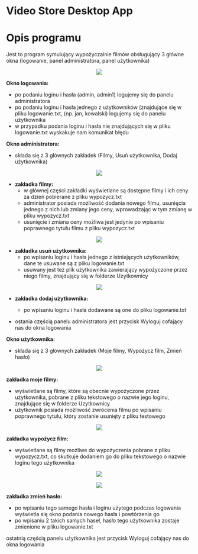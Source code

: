 # Video Store Desktop App

# Opis programu

Jest to program symulujący wypożyczalnie filmów obsługujący 3 główne okna (logowanie, panel administratora, panel użytkownika)

<p align="center">
  <img src="https://user-images.githubusercontent.com/72915573/114391926-65315c00-9b98-11eb-83e4-d473d4238993.png" />
</p>

**Okno logowania:**
- po podaniu loginu i hasła (admin, admin1) logujemy się do panelu administratora
- po podaniu loginu i hasła jednego z użytkowników (znajdujące się w pliku logowanie.txt, (np. jan, kowalski) logujemy się do panelu użytkownika
- w przypadku podania loginu i hasła nie znajdujących się w pliku logowanie.txt wyskakuje nam komunikat błędu


**Okno administratora:**
- składa się z 3 głównych zakładek (Filmy, Usuń użytkownika, Dodaj użytkownika)

<p align="center">
  <img src="https://user-images.githubusercontent.com/72915573/114391927-65315c00-9b98-11eb-8a55-db819121e091.png" />
</p>

- **zakładka filmy:**
  - w głównej części zakładki wyświetlane są dostępne filmy i ich ceny za dzień pobierane z pliku wypozycz.txt
  - administrator posiada możliwość dodania nowego filmu, usunięcia jednego z nich lub zmiany jego ceny, wprowadzając w tym zmianę w pliku wypozycz.txt
  - usunięcie i zmiana ceny możliwa jest jedynie po wpisaniu poprawnego tytułu filmu z pliku wypozycz.txt

<p align="center">
  <img src="https://user-images.githubusercontent.com/72915573/114392789-8fcfe480-9b99-11eb-9f56-e153e3d4de90.png" />
</p>

- **zakładka usuń użytkownika:**
    - po wpisaniu loginu i hasła jednego z istniejących użytkowników, dane te usuwane są z pliku logowanie.txt
    - usuwany jest też plik użytkownika zawierający wypożyczone przez niego filmy, znajdujący się w folderze Uzytkownicy

<p align="center">
  <img src="https://user-images.githubusercontent.com/72915573/114391932-65c9f280-9b98-11eb-876f-a9d1ffa5dd4b.png" />
</p>

- **zakładka dodaj użytkownika:**
    - po wpisaniu loginu i hasła dodawane są one do pliku logowanie.txt

- ostania częścią panelu administratora jest przycisk Wyloguj cofający nas do okna logowania 


**Okno użytkownika:**
- składa się z 3 głównych zakładek (Moje filmy, Wypożycz film,  Zmień hasło)

<p align="center">
  <img src="https://user-images.githubusercontent.com/72915573/114391933-66628900-9b98-11eb-9fa4-9326e2068400.png" />
</p>

**zakładka moje filmy:**
- wyświetlane są filmy, które są obecnie wypożyczone przez użytkownika, pobrane z pliku tekstowego o nazwie jego loginu, znajdujące się w folderze Uzytkownicy
- użytkownik posiada możliwość zwrócenia filmu po wpisaniu poprawnego tytułu, który zostanie usunięty z pliku testowego

<p align="center">
  <img src="https://user-images.githubusercontent.com/72915573/114391925-6498c580-9b98-11eb-9858-46bb125349f1.png" />
</p>

**zakładka wypożycz film:**
- wyświetlane są filmy możliwe do wypożyczenia pobrane z pliku wypozycz.txt, co skutkuje dodaniem go do pliku tekstowego o nazwie loginu tego użytkownika

<p align="center">
  <img src="https://user-images.githubusercontent.com/72915573/114391935-66628900-9b98-11eb-91f0-110a4e7c12f7.png" />
</p>

<p align="center">
  <img src="https://user-images.githubusercontent.com/72915573/114391936-66628900-9b98-11eb-87e7-ae1e5df7cd81.png" />
</p>

**zakładka zmień hasło:**
  - po wpisaniu tego samego hasła i loginu użytego podczas logowania wyświetla się okno podania nowego hasła i powtórzenia go 
  - po wpisaniu 2 takich samych haseł, hasło tego użytkownika zostaje zmienione w pliku logowanie.txt

ostatnią częścią panelu użytkownika jest przycisk Wyloguj cofający nas do okna logowania 

